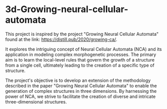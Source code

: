# 3d-Growing-neural-cellular-automata
This project is inspired by the project "Growing Neural Cellular Automata" found at the link: https://distill.pub/2020/growing-ca/.

It explores the intriguing concept of Neural Cellular Automata (NCA) and its application in modeling complex morphogenetic processes. The primary aim is to learn the local-level rules that govern the growth of a structure from a single cell, ultimately leading to the creation of a specific type of structure.

The project's objective is to develop an extension of the methodology described in the paper "Growing Neural Cellular Automata" to enable the generation of complex structures in three dimensions. By harnessing the power of NCA, we strive to facilitate the creation of diverse and intricate three-dimensional structures.
